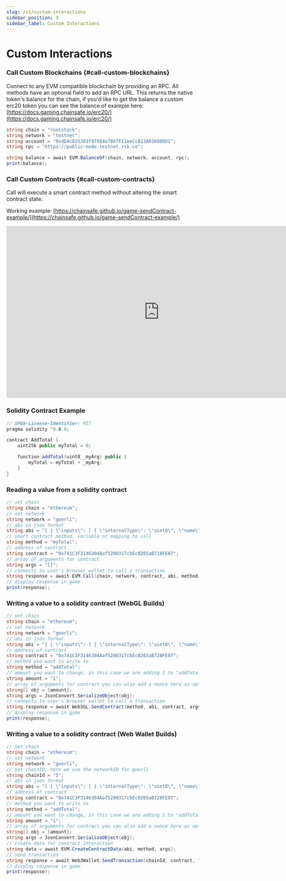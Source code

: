```yaml
---
slug: /v1/custom-interactions
sidebar_position: 9
sidebar_label: Custom Interactions
---
```



# Custom Interactions

### Call Custom Blockchains {#call-custom-blockchains}

Connect to any EVM compatible blockchain by providing an RPC. All methods have an optional field to add an RPC URL. This returns the native token's balance for the chain, if you'd like to get the balance a custom erc20 token you can see the balance of example here: [https://docs.gaming.chainsafe.io/erc20/](https://docs.gaming.chainsafe.io/erc20/)

```csharp
string chain = "rootstock";
string network = "testnet"; 
string account = "0xdD4c825203f97984e7867F11eeCc813A036089D1";
string rpc = "https://public-node.testnet.rsk.co";

string balance = await EVM.BalanceOf(chain, network, account, rpc);
print(balance);
```

### Call Custom Contracts {#call-custom-contracts}

Call will execute a smart contract method without altering the smart contract state.

Working example: [https://chainsafe.github.io/game-sendContract-example/](https://chainsafe.github.io/game-sendContract-example/)

<iframe width="800" height="450" src="https://www.youtube-nocookie.com/embed/8A9NmuCucqI" title="YouTube video player" frameborder="0" allow="accelerometer; autoplay; clipboard-write; encrypted-media; gyroscope; picture-in-picture" allowfullscreen></iframe>

### Solidity Contract Example

```csharp
// SPDX-License-Identifier: MIT
pragma solidity ^0.8.0;

contract AddTotal {
    uint256 public myTotal = 0;

    function addTotal(uint8 _myArg) public {
        myTotal = myTotal + _myArg;
    }
}
```

### Reading a value from a solidity contract

```csharp
// set chain
string chain = "ethereum";
// set network
string network = "goerli";
// abi in json format
string abi = "[ { \"inputs\": [ { \"internalType\": \"uint8\", \"name\": \"_myArg\", \"type\": \"uint8\" } ], \"name\": \"addTotal\", \"outputs\": [], \"stateMutability\": \"nonpayable\", \"type\": \"function\" }, { \"inputs\": [], \"name\": \"myTotal\", \"outputs\": [ { \"internalType\": \"uint256\", \"name\": \"\", \"type\": \"uint256\" } ], \"stateMutability\": \"view\", \"type\": \"function\" } ]";
// smart contract method, variable or mapping to call
string method = "myTotal";
// address of contract
string contract = "0x741C3F3146304Aaf5200317cbEc0265aB728FE07";
// array of arguments for contract
string args = "[]";
// connects to user's browser wallet to call a transaction
string response = await EVM.Call(chain, network, contract, abi, method, args);
// display response in game
print(response);
```

### Writing a value to a solidity contract (WebGL Builds)

```csharp
// set chain
string chain = "ethereum";
// set network
string network = "goerli";
// abi in json format
string abi = "[ { \"inputs\": [ { \"internalType\": \"uint8\", \"name\": \"_myArg\", \"type\": \"uint8\" } ], \"name\": \"addTotal\", \"outputs\": [], \"stateMutability\": \"nonpayable\", \"type\": \"function\" }, { \"inputs\": [], \"name\": \"myTotal\", \"outputs\": [ { \"internalType\": \"uint256\", \"name\": \"\", \"type\": \"uint256\" } ], \"stateMutability\": \"view\", \"type\": \"function\" } ]";
// address of contract
string contract = "0x741C3F3146304Aaf5200317cbEc0265aB728FE07";
// method you want to write to
string method = "addTotal";
// amount you want to change, in this case we are adding 1 to "addTotal"
string amount = "1";
// array of arguments for contract you can also add a nonce here as optional parameter. You leave this blank or remove and set args to "[]" if your function has no inputs
string[] obj = {amount};
string args = JsonConvert.SerializeObject(obj);
// connects to user's browser wallet to call a transaction
string response = await Web3GL.SendContract(method, abi, contract, args, "0", "", "");
// display response in game
print(response);
```

### Writing a value to a solidity contract (Web Wallet Builds)

```csharp
// set chain
string chain = "ethereum";
// set network
string network = "goerli";
// set chainID, here we use the networkID for goerli
string chainId = "5";
// abi in json format
string abi = "[ { \"inputs\": [ { \"internalType\": \"uint8\", \"name\": \"_myArg\", \"type\": \"uint8\" } ], \"name\": \"addTotal\", \"outputs\": [], \"stateMutability\": \"nonpayable\", \"type\": \"function\" }, { \"inputs\": [], \"name\": \"myTotal\", \"outputs\": [ { \"internalType\": \"uint256\", \"name\": \"\", \"type\": \"uint256\" } ], \"stateMutability\": \"view\", \"type\": \"function\" } ]";
// address of contract
string contract = "0x741C3F3146304Aaf5200317cbEc0265aB728FE07";
// method you want to write to
string method = "addTotal";
// amount you want to change, in this case we are adding 1 to "addTotal"
string amount = "1";
// array of arguments for contract you can also add a nonce here as optional parameter or leave it blank or remove and set args to "[]" if your function has no inputs. Webwallet functions will revert if require conditions are not met.
string[] obj = {amount};
string args = JsonConvert.SerializeObject(obj);
// create data for contract interaction
string data = await EVM.CreateContractData(abi, method, args);
// send transaction
string response = await Web3Wallet.SendTransaction(chainId, contract, "0", data, "", "");
// display response in game
print(response);
```
